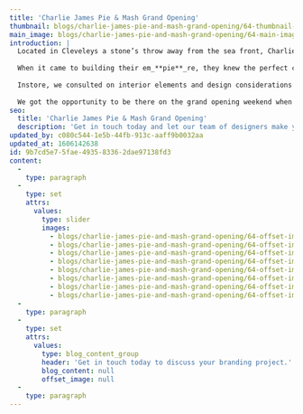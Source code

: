 ```yaml
---
title: 'Charlie James Pie & Mash Grand Opening'
thumbnail: blogs/charlie-james-pie-and-mash-grand-opening/64-thumbnail-image.jpg
main_image: blogs/charlie-james-pie-and-mash-grand-opening/64-main-image.jpg
introduction: |
  Located in Cleveleys a stone’s throw away from the sea front, Charlie James Pie and mash is all about serving up crustworthy smiley pies to their customers. They press all of their pies themselves daily with fresh and locally sourced ingredients, a true family run business named after the owners’ six-year old son. With a strong community feel and built on family values, the authentic welcome you receive makes Charlie James an experience eatery their competitors can’t compare to.
  
  When it came to building their em_**pie**_re, they knew the perfect creative team they wanted to help with their vision. We created a new, inclusive brand based upon their values, then applied it across digital content for social media, a website, print materials such as menus and loyalty cards, display signage and window graphics.
  
  Instore, we consulted on interior elements and design considerations to help create a strong sense of the brand’s image from the moment you step inside, and ensure a continuity of branding from webpage to store.
  
  We got the opportunity to be there on the grand opening weekend when all our hard work was revealed. It was fantastic to see how it had been brought together (and brought to life) in the space. The food was also fantastic and we now have our first order ready for when they start their delivery service.
seo:
  title: 'Charlie James Pie & Mash Grand Opening'
  description: 'Get in touch today and let our team of designers make your brand a priority. Call us today on 01253 297900.'
updated_by: c080c544-1e5b-44fb-913c-aaff9b0032aa
updated_at: 1606142638
id: 9b7cd5e7-5fae-4935-8336-2dae97138fd3
content:
  -
    type: paragraph
  -
    type: set
    attrs:
      values:
        type: slider
        images:
          - blogs/charlie-james-pie-and-mash-grand-opening/64-offset-image1.jpg
          - blogs/charlie-james-pie-and-mash-grand-opening/64-offset-image2.jpg
          - blogs/charlie-james-pie-and-mash-grand-opening/64-offset-image3.jpg
          - blogs/charlie-james-pie-and-mash-grand-opening/64-offset-image4.jpg
          - blogs/charlie-james-pie-and-mash-grand-opening/64-offset-image5.jpg
          - blogs/charlie-james-pie-and-mash-grand-opening/64-offset-image6.jpg
          - blogs/charlie-james-pie-and-mash-grand-opening/64-offset-image7.jpg
          - blogs/charlie-james-pie-and-mash-grand-opening/64-offset-image8.jpg
  -
    type: paragraph
  -
    type: set
    attrs:
      values:
        type: blog_content_group
        header: 'Get in touch today to discuss your branding project.'
        blog_content: null
        offset_image: null
  -
    type: paragraph
---
```

